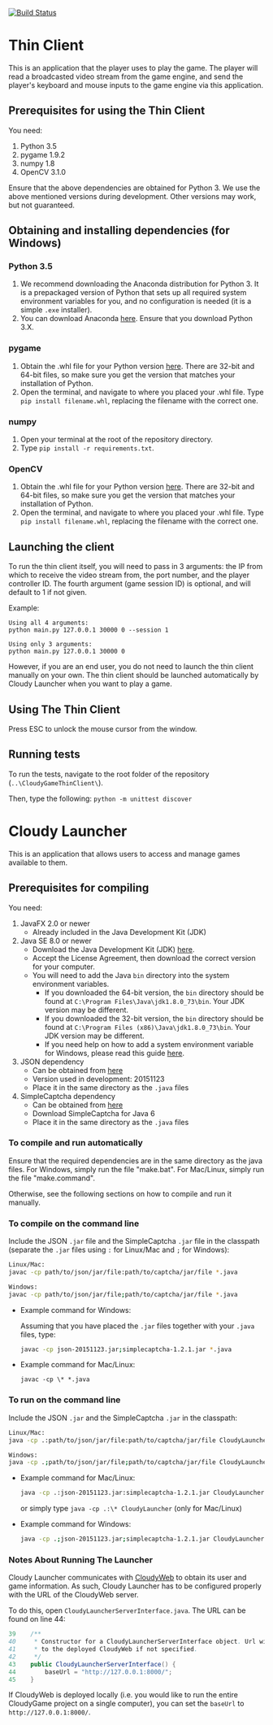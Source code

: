 [![Build Status](https://travis-ci.org/insert-coin/CloudyGameThinClient.svg?branch=master)](https://travis-ci.org/insert-coin/CloudyGameThinClient)

# Thin Client
This is an application that the player uses to play the game. The player will read a broadcasted video stream from the game engine, and send the player's keyboard and mouse inputs to the game engine via this application.

## Prerequisites for using the Thin Client 
You need:

1. Python 3.5
2. pygame 1.9.2
3. numpy 1.8
4. OpenCV 3.1.0

Ensure that the above dependencies are obtained for Python 3. We use the above mentioned versions during development. Other versions may work, but not guaranteed.

## Obtaining and installing dependencies (for Windows)

### Python 3.5
1. We recommend downloading the Anaconda distribution for Python 3. It is a prepackaged version of Python that sets up all required system environment variables for you, and no configuration is needed (it is a simple `.exe` installer).
2. You can download Anaconda [here](https://www.continuum.io/downloads). Ensure that you download Python 3.X.

### pygame
1. Obtain the .whl file for your Python version [here](http://www.lfd.uci.edu/~gohlke/pythonlibs/#pygame). There are 32-bit and 64-bit files, so make sure you get the version that matches your installation of Python.
2. Open the terminal, and navigate to where you placed your .whl file. Type `pip install filename.whl`, replacing the filename with the correct one.

### numpy
1. Open your terminal at the root of the repository directory. 
2. Type `pip install -r requirements.txt`.

### OpenCV
1. Obtain the .whl file for your Python version [here](http://www.lfd.uci.edu/~gohlke/pythonlibs/#opencv). There are 32-bit and 64-bit files, so make sure you get the version that matches your installation of Python.
2. Open the terminal, and navigate to where you placed your .whl file. Type `pip install filename.whl`, replacing the filename with the correct one.

## Launching the client
To run the thin client itself, you will need to pass in 3 arguments: the IP from which to receive the video stream from, the port number, and the player controller ID. The fourth argument (game session ID) is optional, and will default to 1 if not given.

Example: 
```
Using all 4 arguments:
python main.py 127.0.0.1 30000 0 --session 1

Using only 3 arguments:
python main.py 127.0.0.1 30000 0
```
However, if you are an end user, you do not need to launch the thin client manually on your own. The thin client should be launched automatically by Cloudy Launcher when you want to play a game.

## Using The Thin Client
Press ESC to unlock the mouse cursor from the window.

## Running tests
To run the tests, navigate to the root folder of the repository (`..\CloudyGameThinClient\`). 

Then, type the following:
`python -m unittest discover`

# Cloudy Launcher
This is an application that allows users to access and manage games available to them.

## Prerequisites for compiling
You need:

1. JavaFX 2.0 or newer
    - Already included in the Java Development Kit (JDK)
2. Java SE 8.0 or newer
    - Download the Java Development Kit (JDK) [here](http://www.oracle.com/technetwork/java/javase/downloads/jdk8-downloads-2133151.html).
    - Accept the License Agreement, then download the correct version for your computer.
    - You will need to add the Java `bin` directory into the system environment variables. 
        - If you downloaded the 64-bit version, the `bin` directory should be found at `C:\Program Files\Java\jdk1.8.0_73\bin`. Your JDK version may be different.
        - If you downloaded the 32-bit version, the `bin` directory should be found at `C:\Program Files (x86)\Java\jdk1.8.0_73\bin`. Your JDK version may be different.
        - If you need help on how to add a system environment variable for Windows, please read this guide [here](http://www.howtogeek.com/118594/how-to-edit-your-system-path-for-easy-command-line-access/).
3. JSON dependency
    - Can be obtained from [here](http://mvnrepository.com/artifact/org.json/json)
    - Version used in development: 20151123
    - Place it in the same directory as the `.java` files
4. SimpleCaptcha dependency
    - Can be obtained from [here](http://simplecaptcha.sourceforge.net)
    - Download SimpleCaptcha for Java 6
    - Place it in the same directory as the `.java` files

### To compile and run automatically
Ensure that the required dependencies are in the same directory as the java files. 
For Windows, simply run the file "make.bat".
For Mac/Linux, simply run the file "make.command".

Otherwise, see the following sections on how to compile and run it manually.

### To compile on the command line
Include the JSON `.jar` file and the SimpleCaptcha `.jar` file in the classpath
(separate the `.jar` files using `:` for Linux/Mac and `;` for Windows):
```bash
Linux/Mac:
javac -cp path/to/json/jar/file:path/to/captcha/jar/file *.java

Windows:
javac -cp path/to/json/jar/file;path/to/captcha/jar/file *.java
```
- Example command for Windows: 

    Assuming that you have placed the `.jar` files together with your `.java` files, type:
    ```bash
    javac -cp json-20151123.jar;simplecaptcha-1.2.1.jar *.java
    ```
- Example command for Mac/Linux:
    
    ```
    javac -cp \* *.java
    ```

### To run on the command line
Include the JSON `.jar` and the SimpleCaptcha `.jar` in the classpath:
```bash
Linux/Mac:
java -cp .:path/to/json/jar/file:path/to/captcha/jar/file CloudyLauncher

Windows:
java -cp .;path/to/json/jar/file;path/to/captcha/jar/file CloudyLauncher
```
- Example command for Mac/Linux:
    ```bash
    java -cp .:json-20151123.jar:simplecaptcha-1.2.1.jar CloudyLauncher
    ```
    or simply type `java -cp .:\* CloudyLauncher` (only for Mac/Linux)

- Example command for Windows:
    ```bash
    java -cp .;json-20151123.jar;simplecaptcha-1.2.1.jar CloudyLauncher
    ```
    
### Notes About Running The Launcher
Cloudy Launcher communicates with [CloudyWeb](https://github.com/insert-coin/cloudyweb) to obtain its user and game information. As such, Cloudy Launcher has to be configured properly with the URL of the CloudyWeb server. 

To do this, open `CloudyLauncherServerInterface.java`. The URL can be found on line 44:
```java
39    /**
40     * Constructor for a CloudyLauncherServerInterface object. Url will default
41     * to the deployed CloudyWeb if not specified.
42     */
43    public CloudyLauncherServerInterface() {
44        baseUrl = "http://127.0.0.1:8000/";
45    }
```
If CloudyWeb is deployed locally (i.e. you would like to run the entire CloudyGame project on a single computer), you can set the `baseUrl` to `http://127.0.0.1:8000/`.
